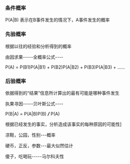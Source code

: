 ### 条件概率

P(A|B) 表示在B事件发生的情况下，A事件发生的概率

### 先验概率

根据以往的经验和分析得到的概率

由因求果-----全概率公式----

P(A) = P(B1)P(A|B1) + P(B2)P(A|B2) + P(B3)P(A|B3)  + ......

### 后验概率

依据得到的“结果”信息所计算出的最有可能是哪种事件发生

执果寻因-----贝叶斯公式----

P(B|A) = P(A|B)P(B) ***/*** P(A)

根据已经发生的事实，分析造成该事实的每种原因的可能性]



凉鞋，公园，性别---概率

硬币，正反，参数---最大似然估计

傻子，吃喝玩-----马尔科夫性